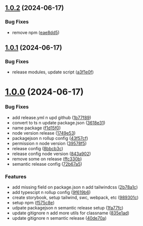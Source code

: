 ## [1.0.2](https://github.com/hattaalfaritzy/hzy-ui/compare/v1.0.1...v1.0.2) (2024-06-17)


### Bug Fixes

* remove npm ([eae8dd5](https://github.com/hattaalfaritzy/hzy-ui/commit/eae8dd5c115e921d19f3242268ed5adf02ff7557))



## [1.0.1](https://github.com/hattaalfaritzy/hzy-ui/compare/v1.0.0...v1.0.1) (2024-06-17)


### Bug Fixes

* release modules, update script ([a3f1e0f](https://github.com/hattaalfaritzy/hzy-ui/commit/a3f1e0fc0dece002e474f56e59db7cd413f66397))



# [1.0.0](https://github.com/hattaalfaritzy/hzy-ui/compare/9f619b6d499f9b2498bbee4a1df142b8ddf2471e...v1.0.0) (2024-06-17)


### Bug Fixes

* add release.yml n upd github ([1b77f89](https://github.com/hattaalfaritzy/hzy-ui/commit/1b77f89eda165f15546ce2e478fc18507b3afc93))
* convert to ts n update package.json ([3618e31](https://github.com/hattaalfaritzy/hzy-ui/commit/3618e314d521f498771e26e3b5d530caee484efc))
* name package ([f1d15f0](https://github.com/hattaalfaritzy/hzy-ui/commit/f1d15f0cd6570148c49f35a95f62cbaa5565952c))
* node version release ([1749e53](https://github.com/hattaalfaritzy/hzy-ui/commit/1749e5362302ccd8998387b3355a5fcde09f0093))
* packagejson n rollup config ([43f57cf](https://github.com/hattaalfaritzy/hzy-ui/commit/43f57cfb76a1d01e84b858b4a41acad9d4d789bb))
* permission n node version ([39578f5](https://github.com/hattaalfaritzy/hzy-ui/commit/39578f5acbf5b536688dd16fbb4745437f97249b))
* release config ([8bbcb3c](https://github.com/hattaalfaritzy/hzy-ui/commit/8bbcb3cbd9861b6f36c348497716bc666a4c10d6))
* release config node version ([843a902](https://github.com/hattaalfaritzy/hzy-ui/commit/843a9028882329f7804979c79f28311764671803))
* remove some on release ([ffc330b](https://github.com/hattaalfaritzy/hzy-ui/commit/ffc330b2c8f233a050e152754f08e360f8387285))
* semantic release config ([72b67a5](https://github.com/hattaalfaritzy/hzy-ui/commit/72b67a567245f511db4d526826bc2a28fe12134f))


### Features

* add missing field on package.json n add tailwindcss ([2b78a1c](https://github.com/hattaalfaritzy/hzy-ui/commit/2b78a1cd5ba26fe38343a9e5950d61c99cedd5ae))
* add typescipt n rollup config ([9f619b6](https://github.com/hattaalfaritzy/hzy-ui/commit/9f619b6d499f9b2498bbee4a1df142b8ddf2471e))
* create storybook, setup tailwind, swc, webpack, etc ([989301c](https://github.com/hattaalfaritzy/hzy-ui/commit/989301c5f01231d67f75d2d350636bb93ae3355c))
* setup npm ([f575c8e](https://github.com/hattaalfaritzy/hzy-ui/commit/f575c8ef660b64cb0a5f9d35e6f952d26eac00bb))
* udpate packagejson n semantic release setup ([1fa77fc](https://github.com/hattaalfaritzy/hzy-ui/commit/1fa77fc29f476c1aa032dd9c54f129d76760bc22))
* update gitignore n add more utils for classname ([835e1ad](https://github.com/hattaalfaritzy/hzy-ui/commit/835e1adaccc877aa1e8ca1170a6a5eadfd83a43b))
* update gitignore n semantic release ([40de70a](https://github.com/hattaalfaritzy/hzy-ui/commit/40de70a9f3ebf5249a42911e65b44d37a1082cea))



